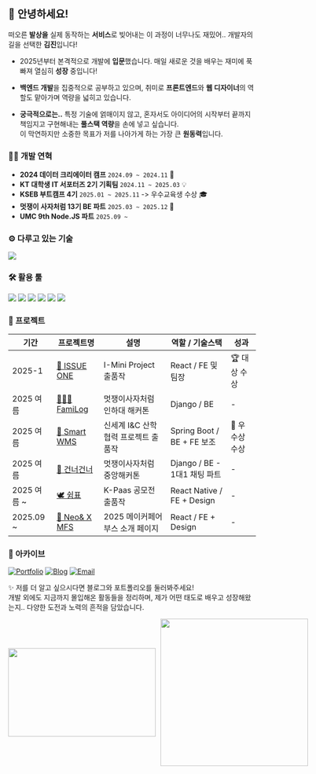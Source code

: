 ## 👋 안녕하세요!
떠오른 **발상을** 실제 동작하는 **서비스**로 빚어내는 이 과정이 너무나도 재밌어.. 개발자의 길을 선택한 **김진**입니다!

- 2025년부터 본격적으로 개발에 **입문**했습니다. 매일 새로운 것을 배우는 재미에 푹 빠져 열심히 **성장** 중입니다!
  
- **백엔드 개발**을 집중적으로 공부하고 있으며, 취미로 **프론트엔드**와 **웹 디자이너**의 역할도 맡아가며 역량을 넓히고 있습니다.

- **궁극적으로는..** 특정 기술에 얽매이지 않고, 혼자서도 아이디어의 시작부터 끝까지 책임지고 구현해내는 **풀스택 역량**을 손에 넣고 싶습니다. <br/>이 막연하지만 소중한 목표가 저를 나아가게 하는 가장 큰 **원동력**입니다.

### 🧑‍💻 개발 연혁
- **2024 데이터 크리에이터 캠프** `2024.09 ~ 2024.11` 🚀
- **KT 대학생 IT 서포터즈 2기 기획팀** `2024.11 ~ 2025.03` 💡
- **KSEB 부트캠프 4기** `2025.01 ~ 2025.11` -> 우수교육생 수상 🎓
- **멋쟁이 사자처럼 13기 BE 파트** `2025.03 ~ 2025.12` 🦁 
- **UMC 9th Node.JS 파트** `2025.09 ~ ` 


### ⚙️ 다루고 있는 기술
<p>
  <a href="https://skillicons.dev">
    <img src="https://skillicons.dev/icons?i=nodejs,express,spring,django,react,mongodb,mysql,redis,aws" />
  </a>
</p>


### 🛠️ 활용 툴
<img src="https://img.shields.io/badge/QGIS-589632?style=flat-square&logo=QGIS&logoColor=white"/> <img src="https://img.shields.io/badge/ARCGIS-2C7AC3?style=flat-square&logo=ARCGIS&logoColor=white"/> <img src="https://img.shields.io/badge/Git-F05032?style=flat-square&logo=git&logoColor=white"/> <img src="https://img.shields.io/badge/GitHub-181717?style=flat-square&logo=github&logoColor=white"/>  <img src="https://img.shields.io/badge/Docker-2496ED?style=flat-square&logo=docker&logoColor=white"/> <img src="https://img.shields.io/badge/Vercel-000000?style=flat-square&logo=vercel&logoColor=white"/>

### 📂 프로젝트

| 기간 | 프로젝트명 | 설명 | 역할 / 기술스택 | 성과 |
| --- | --- | --- | --- | --- |
| 2025-1 | [📰 ISSUE ONE](https://github.com/KSEB-4-E) | I-Mini Project 출품작 | React / FE 및 팀장 | 🏆 대상 수상 |
| 2025 여름 | [👨‍👩‍👧 FamiLog](https://github.com/LikeLion-13th-E-TEAM-Inha-Hackathon) | 멋쟁이사자처럼 인하대 해커톤 | Django / BE | - |
| 2025 여름 | [🚚 Smart WMS](https://github.com/KSEB-4th-Project-3rd-Team) | 신세계 I&C 산학협력 프로젝트 출품작 | Spring Boot / BE + FE 보조 | 🥈 우수상 수상 |
| 2025 여름 | [👬 건너건너](https://github.com/Team-Hawaiian-Pizza) | 멋쟁이사자처럼 중앙해커톤 | Django / BE - 1대1 채팅 파트 | - |
| 2025 여름 ~ | [🕊 쉼표](https://github.com/ShymPyo) | K-Paas 공모전 출품작 | React Native / FE + Design | - |
| 2025.09 ~ | [🤖 Neo& X MFS ](https://github.com/Jinacker/neon_maker) | 2025 메이커페어 부스 소개 페이지 | React / FE + Design | - |


### 📝 아카이브
[![Portfolio](https://img.shields.io/badge/Portfolio-1E90FF?style=for-the-badge&logo=vercel&logoColor=white)](https://port-folio-two-navy.vercel.app/)
[![Blog](https://img.shields.io/badge/Blog-03C75A?style=for-the-badge&logo=naver&logoColor=white)](https://blog.naver.com/rlawls1448)
[![Email](https://img.shields.io/badge/Email-0078D4?style=for-the-badge&logo=gmail&logoColor=white)](mailto:rlawls1448@naver.com)

✨ 저를 더 알고 싶으시다면 블로그와 포트폴리오를 둘러봐주세요! <br/>
개발 외에도 지금까지 몰입해온 활동들을 정리하며, 제가 어떤 태도로 배우고 성장해왔는지.. 다양한 도전과 노력의 흔적을 담았습니다.

<div style="display: flex; gap: 10px; align-items: center;">
  <a href="https://www.gitanimals.org/en_US?utm_medium=image&utm_source=Jinacker&utm_content=farm">
    <img src="https://render.gitanimals.org/farms/Jinacker" width="300" height="180"/>
  </a>
  <img src="https://github-readme-stats.vercel.app/api/top-langs/?username=Jinacker&layout=compact&theme=default" width="300"/>
</div>

